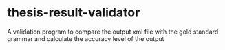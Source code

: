 thesis-result-validator
=======================
A validation program to compare the output xml file with the gold standard grammar and calculate the accuracy level of the output
